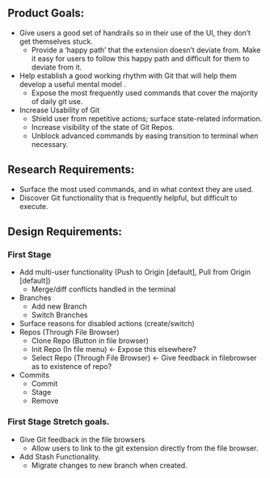 ## Product Goals: 
- Give users a good set of handrails so in their use of the UI, they don’t get themselves stuck.
  - Provide a ‘happy path’ that the extension doesn’t deviate from. Make it easy for users to follow this happy path and difficult for them to deviate from it.
- Help establish a good working rhythm with Git that will help them develop a useful mental model .
  - Expose the most frequently used commands that cover the majority of daily git use.
- Increase Usability of Git
  - Shield user from repetitive actions; surface state-related information.
  - Increase visibility of the state of Git Repos. 
  - Unblock advanced commands by easing transition to terminal when necessary.

## Research Requirements: 
- Surface the most used commands, and in what context they are used.
- Discover Git functionality that is frequently helpful, but difficult to execute.

## Design Requirements:
### First Stage
- Add multi-user functionality (Push to Origin [default], Pull from Origin [default])
  - Merge/diff conflicts handled in the terminal
- Branches
  - Add new Branch
  - Switch Branches
- Surface reasons for disabled actions (create/switch)
- Repos (Through File Browser)
  - Clone Repo (Button in file browser)
  - Init Repo (In file menu) ← Expose this elsewhere?
  - Select Repo (Through File Browser) ← Give feedback in filebrowser as to existence of repo?
- Commits
  - Commit
  - Stage
  - Remove
### First Stage Stretch goals.
- Give Git feedback in the file browsers
  - Allow users to link to the git extension directly from the file browser.
- Add Stash Functionality.
  - Migrate changes to new branch when created.
